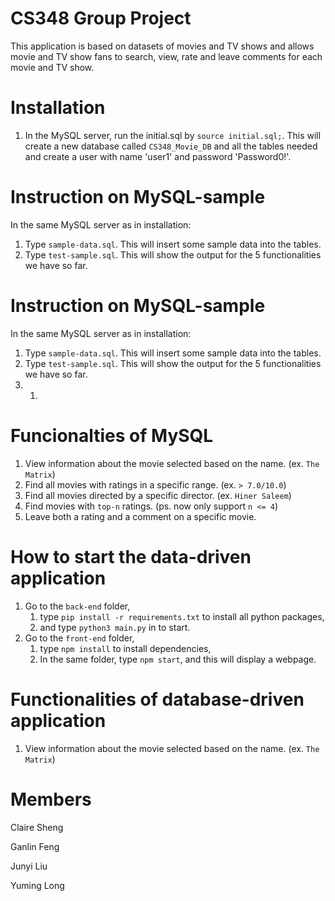 # CS348 Group Project

This application is based on datasets of movies and TV shows and allows movie and TV show fans to search, view, rate and leave comments for each movie and TV show.

# Installation
1. In the MySQL server, run the initial.sql by `source initial.sql;`.  This will create a new database called `CS348_Movie_DB` and all the tables needed and create a user with name 'user1' and password 'Password0!'.

# Instruction on MySQL-sample
In the same MySQL server as in installation:
1. Type `sample-data.sql`. This will insert some sample data into the tables.
2. Type `test-sample.sql`. This will show the output for the 5 functionalities we have so far.

# Instruction on MySQL-sample
In the same MySQL server as in installation:
1. Type `sample-data.sql`. This will insert some sample data into the tables.
2. Type `test-sample.sql`. This will show the output for the 5 functionalities we have so far.
3.  1. 

# Funcionalties of MySQL
1. View information about the movie selected based on the name. (ex. `The Matrix`)
2. Find all movies with ratings in a specific range. (ex. `> 7.0/10.0`)
3. Find all movies directed by a specific director. (ex. `Hiner Saleem`)
4. Find movies with `top-n` ratings. (ps. now only support `n <= 4`)
5. Leave both a rating and a comment on a specific movie.

# How to start the data-driven application
1. Go to the `back-end` folder,
    1. type ` pip install -r requirements.txt ` to install all python packages,
    2. and type `python3 main.py` in to start.
2. Go to the `front-end` folder,
    1. type `npm install` to install dependencies,
    2. In the same folder, type `npm start`, and this will display a webpage.
    
# Functionalities of database-driven application
1. View information about the movie selected based on the name. (ex. `The Matrix`)

# Members
Claire Sheng

Ganlin Feng

Junyi Liu

Yuming Long

